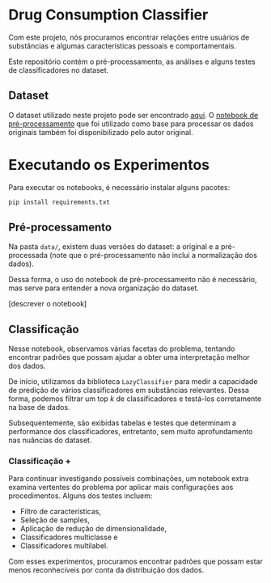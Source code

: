 # Drug Consumption Classifier

Com este projeto, nós procuramos encontrar relações entre usuários de substâncias e algumas características pessoais e comportamentais.

Este repositório contém o pré-processamento, as análises e alguns testes de classificadores no dataset.

## Dataset

O dataset utilizado neste projeto pode ser encontrado [aqui](https://www.kaggle.com/datasets/mexwell/drug-consumption-classification). O [notebook de pré-processamento](https://www.kaggle.com/code/mexwell/starter-notebook-convert-column-values) que foi utilizado como base para processar os dados originais também foi disponibilizado pelo autor original.

# Executando os Experimentos

Para executar os notebooks, é necessário instalar alguns pacotes:

```bash
pip install requirements.txt
```

## Pré-processamento

Na pasta `data/`, existem duas versões do dataset: a original e a pré-processada (note que o pré-processamento não inclui a normalização dos dados).

Dessa forma, o uso do notebook de pré-processamento não é necessário, mas serve para entender a nova organização do dataset.

[descrever o notebook]

## Classificação

Nesse notebook, observamos várias facetas do problema, tentando encontrar padrões que possam ajudar a obter uma interpretação melhor dos dados.

De início, utilizamos da biblioteca `LazyClassifier` para medir a capacidade de predição de vários classificadores em substâncias relevantes. Dessa forma, podemos filtrar um top $k$ de classificadores e testá-los corretamente na base de dados.

Subsequentemente, são exibidas tabelas e testes que determinam a performance dos classificadores, entretanto, sem muito aprofundamento nas nuâncias do dataset.

### Classificação +

Para continuar investigando possíveis combinações, um notebook extra examina vertentes do problema por aplicar mais configurações aos procedimentos. Alguns dos testes incluem:
 
 - Filtro de características,
 - Seleção de samples,
 - Aplicação de redução de dimensionalidade,
 - Classificadores multiclasse e
 - Classificadores multilabel.

Com esses experimentos, procuramos encontrar padrões que possam estar menos reconhecíveis por conta da distribuição dos dados.